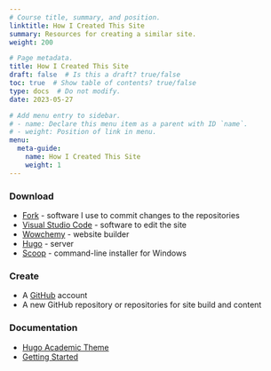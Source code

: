```yaml
---
# Course title, summary, and position.
linktitle: How I Created This Site
summary: Resources for creating a similar site.
weight: 200

# Page metadata.
title: How I Created This Site
draft: false  # Is this a draft? true/false
toc: true  # Show table of contents? true/false
type: docs  # Do not modify.
date: 2023-05-27

# Add menu entry to sidebar.
# - name: Declare this menu item as a parent with ID `name`.
# - weight: Position of link in menu.
menu:
  meta-guide:
    name: How I Created This Site
    weight: 1
---
```




### Download

* [Fork](https://fork.dev/blog/) - software I use to commit changes to the repositories
* [Visual Studio Code](https://code.visualstudio.com/) - software to edit the site
* [Wowchemy](https://wowchemy.com/) - website builder
* [Hugo](https://gohugo.io/getting-started/installing/) - server
* [Scoop](https://scoop.sh/) - command-line installer for Windows


### Create

* A [GitHub](https://github.com/) account
* A new GitHub repository or repositories for site build and content


### Documentation

* [Hugo Academic Theme](hhttps://github.com/wowchemy/wowchemy-hugo-themes)
* [Getting Started](https://wowchemy.com/docs/) 